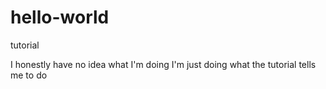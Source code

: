# hello-world
tutorial

I honestly have no idea what I'm doing
I'm just doing what the tutorial tells me to do
